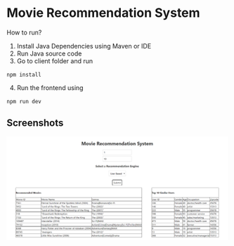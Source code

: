 
# Movie Recommendation System 


How to run?

1. Install Java Dependencies using Maven or IDE 
2. Run Java source code
3. Go to client folder and run
```
npm install
```
4. Run the frontend using
```
npm run dev
```


## Screenshots

![App Screenshot](screenshot.png)

